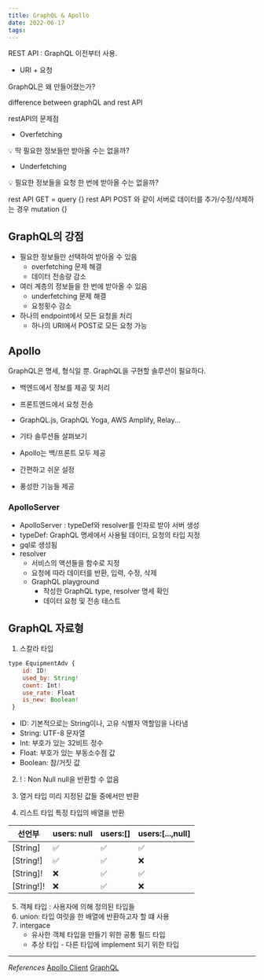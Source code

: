 ```yaml
---
title: GraphQL & Apollo
date: 2022-06-17
tags:
---
```


REST API : GraphQL 이전부터 사용.

- URI + 요청

GraphQL은 왜 만들어졌는가?

difference between graphQL and rest API

restAPI의 문제점

- Overfetching

💡 딱 필요한 정보들만 받아올 수는 없을까?

- Underfetching

💡 필요한 정보들을 요청 한 번에 받아올 수는 없을까?

rest API GET = query {}
rest API POST 와 같이 서버로 데이터를 추가/수정/삭제하는 경우
mutation {}

## GraphQL의 강점

- 필요한 정보들만 선택하여 받아올 수 있음
  - overfetching 문제 해결
  - 데이터 전송량 감소
- 여러 계층의 정보들을 한 번에 받아올 수 있음
  - underfetching 문제 해결
  - 요청횟수 감소
- 하나의 endpoint에서 모든 요청을 처리
  - 하나의 URI에서 POST로 모든 요청 가능

## Apollo

GraphQL은 명세, 형식일 뿐. GraphQL을 구현할 솔루션이 필요하다.

- 백엔드에서 정보를 제공 및 처리
- 프론트엔드에서 요청 전송
- GraphQL.js, GraphQL Yoga, AWS Amplify, Relay...
- 기타 솔루션들 살펴보기

- Apollo는 백/프론트 모두 제공
- 간편하고 쉬운 설정
- 풍성한 기능들 제공

### ApolloServer

- ApolloServer : typeDef와 resolver를 인자로 받아 서버 생성
- typeDef: GraphQL 명세에서 사용될 데이터, 요청의 타입 지정
- gql로 생성됨
- resolver
  - 서비스의 액션들을 함수로 지정
  - 요청에 따라 데이터를 반환, 입력, 수정, 삭제
  - GraphQL playground
    - 작성한 GraphQL type, resolver 명세 확인
    - 데이터 요청 및 전송 테스트

## GraphQL 자료형

1. 스칼라 타입

```javascript
type EquipmentAdv {
    id: ID!
    used_by: String!
    count: Int!
    use_rate: Float
    is_new: Boolean!
 }
```

- ID: 기본적으로는 String이나, 고유 식별자 역할임을 나타냄
- String: UTF-8 문자열
- Int: 부호가 있는 32비트 정수
- Float: 부호가 있는 부동소수점 값
- Boolean: 참/거짓 값

2. ! : Non Null
   null을 반환할 수 없음

3. 열거 타입
   미리 지정된 값들 중에서만 반환
4. 리스트 타입
   특정 타입의 배열을 반환

| 선언부     | users: null | users:[] | users:[...,null] |
| ---------- | ----------- | -------- | ---------------- |
| [String]   | ✅          | ✅       | ✅               |
| [String!]  | ✅          | ✅       | ❌               |
| [String]!  | ❌          | ✅       | ✅               |
| [String!]! | ❌          | ✅       | ❌               |

5. 객체 타입 : 사용자에 의해 정의된 타입들
6. union: 타입 여럿을 한 배열에 반환하고자 할 떄 사용
7. intergace
   - 유사한 객체 타입을 만들기 위한 공통 필드 타입
   - 추상 타입 - 다른 타입에 implement 되기 위한 타입

---

_References_
[Apollo Client](https://www.apollographql.com/docs/react/)
[GraphQL](https://graphql.org/code/#javascript)
